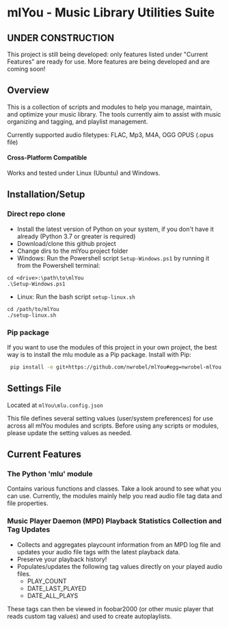 # mlYou - Music Library Utilities Suite

## UNDER CONSTRUCTION
This project is still being developed: only features listed under "Current Features" are ready for use. More features are being developed and are coming soon! 

## Overview
This is a collection of scripts and modules to help you manage, maintain, and optimize your music library. 
The tools currently aim to assist with music organizing and tagging, and playlist management.

Currently supported audio filetypes: FLAC, Mp3, M4A, OGG OPUS (.opus file)

#### Cross-Platform Compatible
Works and tested under Linux (Ubuntu) and Windows.

## Installation/Setup
### Direct repo clone
- Install the latest version of Python on your system, if you don't have it already (Python 3.7 or greater is required)
- Download/clone this github project
- Change dirs to the mlYou project folder
- Windows: Run the Powershell script `Setup-Windows.ps1` by running it from the Powershell terminal:
```
cd <drive>:\path\to\mlYou
.\Setup-Windows.ps1
```
- Linux: Run the bash script `setup-linux.sh`
```
cd /path/to/mlYou
./setup-linux.sh
```

### Pip package
If you want to use the modules of this project in your own project, the best way is to install the mlu module as a Pip package.
Install with Pip:

```bash
 pip install -e git+https://github.com/nwrobel/mlYou#egg=nwrobel-mlYou
```

## Settings File
Located at `mlYou\mlu.config.json`

This file defines several setting values (user/system preferences) for use across all mlYou modules and scripts.
Before using any scripts or modules, please update the setting values as needed.

## Current Features

### The Python 'mlu' module
Contains various functions and classes. Take a look around to see what you can use.
Currently, the modules mainly help you read audio file tag data and file properties. 

### Music Player Daemon (MPD) Playback Statistics Collection and Tag Updates
- Collects and aggregates playcount information from an MPD log file and updates your audio file tags with the latest playback data.
- Preserve your playback history!
- Populates/updates the following tag values directly on your played audio files. 
    - PLAY_COUNT
    - DATE_LAST_PLAYED
    - DATE_ALL_PLAYS

These tags can then be viewed in foobar2000 (or other music player that reads custom tag values) and used to create autoplaylists.




